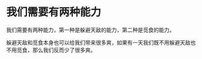 # 我们需要有两种能力

我们需要有两种能力，第一种是躲避天敌的能力，第二种是觅食的能力。

躲避天敌和觅食本身也可以给我们带来很多爽，如果有一天我们既不用躲避天敌也不用觅食，那么我们反而少了很多爽。
